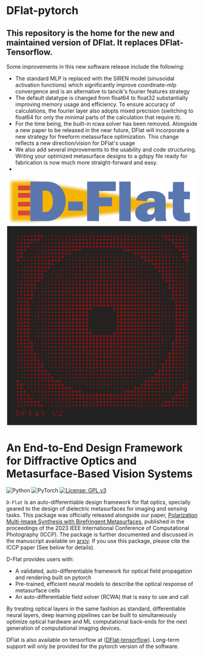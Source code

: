 # DFlat-pytorch
## This repository is the home for the new and maintained version of DFlat. It replaces DFlat-Tensorflow. 
Some improvements in this new software release include the following:
- The standard MLP is replaced with the SIREN model (sinusoidal activation functions) which significantly improve coordinate-mlp convergence and is an alternative to tancik's fourier features strategy
- The default datatype is changed from float64 to float32 substantially improving memory usage and efficiency. To ensure accuracy of calculations, the fourier layer also adopts mixed precision (switching to float64 for only the minimal parts of the calculation that require it). 
- For the time being, the built-in rcwa solver has been removed. Alongside a new paper to be released in the near future, DFlat will incorporate a new strategy for freeform metasurface optimization. This change reflects a new direction/vision for DFlat's usage
- We also add several improvements to the usability and code structuring. Writing your optimized metasurface designs to a gdspy file ready for fabrication is now much more straight-forward and easy.
- 
<div align="center">
  <img src=/docs/imgs/DFlat_Long.png alt="Dflat" width="500"/>
</div>
<div align="center">
  <img src=/docs/imgs/autoGDS_metalens.png alt="Dflat" width="500"/>
</div>

# An End-to-End Design Framework for Diffractive Optics and Metasurface-Based Vision Systems
![Python](https://img.shields.io/badge/python-3670A0?style=for-the-badge&logo=python&logoColor=ffdd54)
![PyTorch](https://img.shields.io/badge/PyTorch-%23EE4C2C.svg?style=for-the-badge&logo=PyTorch&logoColor=white)
[![License: GPL v3](https://img.shields.io/badge/License-GPLv3-blue.svg)](https://www.gnu.org/licenses/gpl-3.0)

`D-Flat` is an auto-differentiable design framework for flat optics, specially geared to the design of dielectric metasurfaces for imaging and sensing tasks. This package was officially released alongside our paper,  <a href="https://deanhazineh.github.io/publications/Multi_Image_Synthesis/combined_paper.pdf" target="_blank"> Polarization Multi-Image Synthesis with Birefringent Metasurfaces</a>, published in the proceedings of the 2023 IEEE International Conference of Computational Photography (ICCP). The package is further documented and discussed in the manuscript available on <a href="https://arxiv.org/abs/2207.14780" target="_blank">arxiv</a>. If you use this package, please cite the ICCP paper (See below for details). 

D-Flat provides users with:
- A validated, auto-differentiable framework for optical field propagation and rendering built on pytorch
- Pre-trained, efficient neural models to describe the optical response of metasurface cells
- An auto-differentiable field solver (RCWA) that is easy to use and call

By treating optical layers in the same fashion as standard, differentiable neural layers, deep learning pipelines can be built to simultaneously optimize optical hardware and ML computational back-ends for the next generation of computational imaging devices.

DFlat is also available on tensorflow at (<a href="https://github.com/DeanHazineh/DFlat-tensorflow/tree/main" target="_blank">DFlat-tensorflow</a>). Long-term support will only be provided for the pytorch version of the software.   

